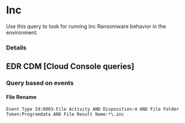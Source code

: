 # Inc

Use this query to look for running Inc Ransomware behavior in the environment.

### Details

## EDR CDM [Cloud Console queries]

### Query based on events

#### File Rename
```
Event Type Id:8003-File Activity AND Disposition:4 AND File Folder Token:Programdata AND File Result Name:*\.inc

```